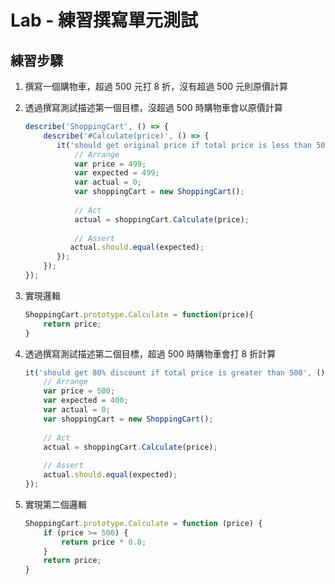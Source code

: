 # Lab - 練習撰寫單元測試

## 練習步驟

1. 撰寫一個購物車，超過 500 元打 8 折，沒有超過 500 元則原價計算

1. 透過撰寫測試描述第一個目標，沒超過 500 時購物車會以原價計算

    ``` js
    describe('ShoppingCart', () => {
        describe('#Calculate(price)', () => {
           it('should get original price if total price is less than 500', () => {
               // Arrange
               var price = 499;
               var expected = 499;
               var actual = 0;
               var shoppingCart = new ShoppingCart();
           
               // Act
               actual = shoppingCart.Calculate(price);
           
               // Assert
              actual.should.equal(expected);
           }); 
        });
    });
    ```

1. 實現邏輯

    ``` js
    ShoppingCart.prototype.Calculate = function(price){
        return price;
    }
    ```

1. 透過撰寫測試描述第二個目標，超過 500 時購物車會打 8 折計算

    ``` js
    it('should get 80% discount if total price is greater than 500', () => {
        // Arrange
        var price = 500;
        var expected = 400;
        var actual = 0;
        var shoppingCart = new ShoppingCart();
           
        // Act
        actual = shoppingCart.Calculate(price);
           
        // Assert
        actual.should.equal(expected);
    }); 
    ```

1. 實現第二個邏輯

    ``` js
    ShoppingCart.prototype.Calculate = function (price) {
        if (price >= 500) {
            return price * 0.8;
        }
        return price;
    }
    ```